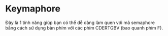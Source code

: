 # Keymaphore
 
Đây là 1 tính năng giúp bạn có thể dễ dàng làm quen với mã semaphore bằng cách sử dụng bàn phím với các phím CDERTGBV (bao quanh phím F).

